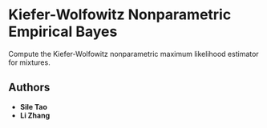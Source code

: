 # Kiefer-Wolfowitz Nonparametric Empirical Bayes
Compute the Kiefer-Wolfowitz nonparametric maximum likelihood estimator for mixtures.

## Authors

* **Sile Tao**
* **Li Zhang**
